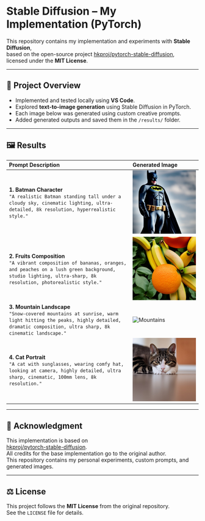 # Stable Diffusion – My Implementation (PyTorch)

This repository contains my implementation and experiments with **Stable Diffusion**,  
based on the open-source project [hkproj/pytorch-stable-diffusion](https://github.com/hkproj/pytorch-stable-diffusion),  
licensed under the **MIT License**.

---

## 🧠 Project Overview
- Implemented and tested locally using **VS Code**.
- Explored **text-to-image generation** using Stable Diffusion in PyTorch.
- Each image below was generated using custom creative prompts.
- Added generated outputs and saved them in the `/results/` folder.

---

## 🖼️ Results

| Prompt Description | Generated Image |
|:--------------------|:----------------|
| **1. Batman Character**<br>`"A realistic Batman standing tall under a cloudy sky, cinematic lighting, ultra-detailed, 8k resolution, hyperrealistic style."` | ![Batman](results/batman.jpeg) |
| **2. Fruits Composition**<br>`"A vibrant composition of bananas, oranges, and peaches on a lush green background, studio lighting, ultra-sharp, 8k resolution, photorealistic style."` | ![Fruits](results/fruits.jpeg) |
| **3. Mountain Landscape**<br>`"Snow-covered mountains at sunrise, warm light hitting the peaks, highly detailed, dramatic composition, ultra sharp, 8k cinematic landscape."` | ![Mountains](results/mountains.jpeg) |
| **4. Cat Portrait**<br>`"A cat with sunglasses, wearing comfy hat, looking at camera, highly detailed, ultra sharp, cinematic, 100mm lens, 8k resolution."` | ![Cat](results/cat.jpeg) |
---

## 🙏 Acknowledgment
This implementation is based on  
[hkproj/pytorch-stable-diffusion](https://github.com/hkproj/pytorch-stable-diffusion).  
All credits for the base implementation go to the original author.  
This repository contains my personal experiments, custom prompts, and generated images.

---

## ⚖️ License
This project follows the **MIT License** from the original repository.  
See the `LICENSE` file for details.
